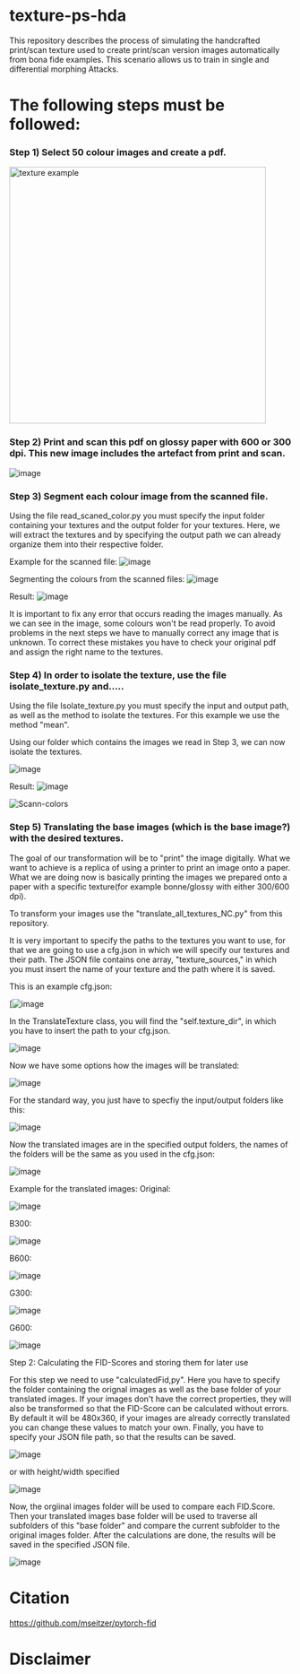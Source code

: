 # texture-ps-hda
This repository describes the process of simulating the handcrafted print/scan texture used to create print/scan version images automatically from bona fide examples.
This scenario allows us to train in single and differential morphing Attacks.

# The following steps must be followed:

### Step 1) Select 50 colour images and create a pdf.
<img width="458" alt="texture example" src="https://github.com/jedota/texture-ps-hda/assets/45126159/51992695-5ca3-4d0c-a026-563fddad3e57">


### Step 2) Print and scan this pdf on glossy paper with 600 or 300 dpi. This new image includes the artefact from print and scan.

![image](https://github.com/jedota/texture-ps-hda/assets/171809025/15140247-ea72-4047-a94f-a3f70a20c084)


### Step 3) Segment each colour image from the scanned file.
Using the file read_scaned_color.py you must specify the input folder containing your textures and the output folder for your textures.
Here, we will extract the textures and by specifying the output path we can already organize them into their respective folder.

Example for the scanned file:
![image](https://github.com/jedota/texture-ps-hda/assets/171809025/b6ca9090-8474-4689-8ed7-fe7558a2b1c0)

Segmenting the colours from the scanned files:
![image](https://github.com/jedota/texture-ps-hda/assets/171809025/fc79a9b2-0763-4c39-b2fc-fa88cb10bc05)

Result:
![image](https://github.com/jedota/texture-ps-hda/assets/171809025/c40c1588-4fbc-4bfc-b96a-f4188c1b9213)

It is important to fix any error that occurs reading the images manually. As we can see in the image, some colours won't be read properly. 
To avoid problems in the next steps we have to manually correct any image that is unknown. To correct these mistakes you have to check your original pdf
and assign the right name to the textures.



### Step 4) In order to isolate the texture, use the file isolate_texture.py and.....

Using the file Isolate_texture.py you must specify the input and output path, as well as the method to isolate the textures. 
For this example we use the method "mean".

Using our folder which contains the images we read in Step 3, we can now isolate the textures.

![image](https://github.com/jedota/texture-ps-hda/assets/171809025/04d525c2-b1e8-4410-aa50-7ebc0a87aad3)

Result:
![image](https://github.com/jedota/texture-ps-hda/assets/171809025/143a8809-b2b6-46be-81ee-871405882595)



![Scann-colors](https://github.com/jedota/texture-ps-hda/assets/45126159/1068e3c2-3524-45bf-ae69-3f79531b7ad4)


### Step 5) Translating the base images (which is the base image?) with the desired textures.

The goal of our transformation will be to "print" the image digitally. What we want to achieve is a replica of using a printer to print an image onto a paper.
What we are doing now is basically printing the images we prepared onto a paper with a specific texture(for example bonne/glossy with either 300/600 dpi).

To transform your images use the "translate_all_textures_NC.py" from this repository.

It is very important to specify the paths to the textures you want to use, for that we are going to use a cfg.json in which we will specify our textures and their path. 
The JSON file contains one array, "texture_sources," in which you must insert the name of your texture and the path where it is saved. 


This is an example cfg.json:
 
[![image](https://github.com/jedota/texture-ps-hda/assets/171809025/35560a6f-4906-4b18-9bfd-220024d034d5)

In the TranslateTexture class, you will find the "self.texture_dir", in which you have to insert the path to your cfg.json.


![image](https://github.com/jedota/texture-ps-hda/assets/171809025/98434cc4-75ea-45a8-b952-c1dc808adc96)



Now we have some options how the images will be translated:


![image](https://github.com/jedota/texture-ps-hda/assets/171809025/1dace6ca-cf4c-4d6d-a1cd-0b2b06f1ebd4)



For the standard way, you just have to specfiy the input/output folders like this:

![image](https://github.com/jedota/texture-ps-hda/assets/171809025/4cb70018-e815-4d5c-8646-ae13d4b8e116)

Now the translated images are in the specified output folders, the names of the folders will be the same as you used in the cfg.json:

![image](https://github.com/jedota/texture-ps-hda/assets/171809025/63462389-e2c6-4e22-afab-c5a925ea886c)


Example for the translated images:
Original: 


![image](https://github.com/jedota/texture-ps-hda/assets/171809025/7f6ea931-0965-4ed4-92db-0075afa845d8)


B300:

![image](https://github.com/jedota/texture-ps-hda/assets/171809025/cb66a698-40fd-46e8-8a95-80ccea0f9e37)


B600:

![image](https://github.com/jedota/texture-ps-hda/assets/171809025/ff3d157b-c073-4ae4-a33d-04b0841569de)



G300:

![image](https://github.com/jedota/texture-ps-hda/assets/171809025/9918ad86-e8fb-433b-afa4-011cd5cd38ac)


G600:

![image](https://github.com/jedota/texture-ps-hda/assets/171809025/7b28489a-d138-4371-92b4-5b15d4f200fd)


Step 2: Calculating the FID-Scores and storing them for later use

For this step we need to use "calculatedFid,py". 
Here you have to specify the folder containing the orignal images as well as the base folder of your translated images. If your images don't have the correct properties, they will also be transformed
so that the FID-Score can be calculated without errors. By default it will be 480x360, if your images are already correctly translated you can change these values to match your own. Finally, you have to specify your JSON file path, so that the results can be saved.

![image](https://github.com/jedota/texture-ps-hda/assets/171809025/485c8245-2052-4ef1-b3bd-25370d2df15a)

or with height/width specified

![image](https://github.com/jedota/texture-ps-hda/assets/171809025/b24f36b9-2be1-4046-9e3d-baefae773b53)



Now, the orgiinal images folder will be used to compare each FID.Score. Then your translated images base folder will be used to traverse all subfolders of this "base folder" and compare the current subfolder to the original images folder. After the calculations are done, the results will be saved in the specified JSON file.

![image](https://github.com/jedota/texture-ps-hda/assets/171809025/79d67cb6-03a8-4df8-b229-6537f8af3d54)







# Citation
https://github.com/mseitzer/pytorch-fid
# Disclaimer
